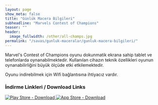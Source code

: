 ```yaml
---
layout: page
show_meta: false
title: "Günlük Macera Bilgileri"
subheadline: "Marvels Contest of Champions"
teaser: ""
header:
  image_fullwidth: /other/all-champs.jpg
permalink: "/savas/gunluk-maceralar/gunluk-macera-bilgileri/"
---
```


Marvel's Contest of Champions oyunu dokunmatik ekrana sahip tablet ve telefonlarda oynanabilmektedir.
Kullanılan cihazın teknik özellikleri oyunun oynanabilirliğini büyük ölçüde etki etkilemektedir.

Oyunu indirebilmek için Wifi bağlantısına ihtiyacız vardır.

### İndirme Linkleri / Download Links


<a href="https://play.google.com/store/apps/details?id=com.kabam.marvelbattle&hl=tr"> <img src="{{ site.urlimg }}/other/Google-Playstore-icon.png" alt="Play Store - Download"> </a>         <a href="https://itunes.apple.com/us/app/marvel-contest-of-champions/id896112560?mt=8"> <img src="{{ site.urlimg }}/other/app-store-icon.png" alt="App Store - Download"> </a>

